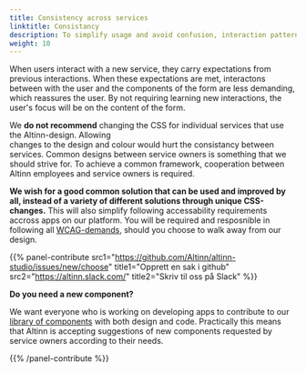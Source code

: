 ```yaml
---
title: Consistency across services
linktitle: Consistancy
description: To simplify usage and avoid confusion, interaction patterns should be shared accross services. 
weight: 10
---
```


When users interact with a new service, they carry expectations from previous interactions. 
When these expectations are met, interactons between with the user and the components of the form are less demanding, which reassures the user. 
By not requiring learning new interactions, the user's focus will be on the content of the form. 

We **do not recommend** changing the CSS for individual services that use the Altinn-design. Allowing  
changes to the design and colour would hurt the consistancy between services. Common designs 
between service owners is something that we should strive for. To achieve a common framework, cooperation between 
Altinn employees and service owners is required.

**We wish for a good common solution that can be used and improved by all, instead of a variety of different solutions through unique CSS-changes.** 
This will also simplify following accessability requirements accross apps on our platform.
You will be required and resposnible in following all [WCAG-demands](https://www.uutilsynet.no/wcag-standarden/wcag-20-standarden/86), should you choose to walk away from our design.

{{% panel-contribute 
src1="https://github.com/Altinn/altinn-studio/issues/new/choose" title1="Opprett en sak i github" 
src2="https://altinn.slack.com/" title2="Skriv til oss på Slack" %}}


**Do you need a new component?**

We want everyone who is working on developing apps to contribute to our [library of components](../components)
with both design and code. Practically this means that Altinn is accepting suggestions of new components requested by service owners according to their needs. 

{{% /panel-contribute %}}

